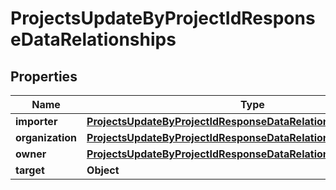 

# ProjectsUpdateByProjectIdResponseDataRelationships


## Properties

| Name | Type | Description | Notes |
|------------ | ------------- | ------------- | -------------|
|**importer** | [**ProjectsUpdateByProjectIdResponseDataRelationshipsImporter**](ProjectsUpdateByProjectIdResponseDataRelationshipsImporter.md) |  |  [optional] |
|**organization** | [**ProjectsUpdateByProjectIdResponseDataRelationshipsOrganization**](ProjectsUpdateByProjectIdResponseDataRelationshipsOrganization.md) |  |  |
|**owner** | [**ProjectsUpdateByProjectIdResponseDataRelationshipsOwner**](ProjectsUpdateByProjectIdResponseDataRelationshipsOwner.md) |  |  [optional] |
|**target** | **Object** |  |  |



